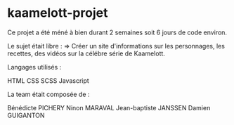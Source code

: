 # kaamelott-projet

Ce projet a été méné à bien durant 2 semaines soit 6 jours de code environ.

Le sujet était libre : => Créer un site d'informations sur les personnages, les recettes, des vidéos sur la célébre série de Kaamelott.

Langages utilisés :

HTML CSS SCSS Javascript

La team était composée de :

Bénédicte PICHERY Ninon MARAVAL Jean-baptiste JANSSEN Damien GUIGANTON
